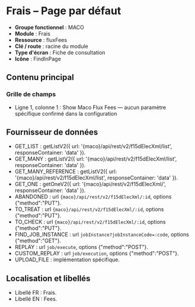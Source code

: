# Frais – Page par défaut

- **Groupe fonctionnel** : MACO
- **Module** : Frais
- **Ressource** : fluxFees
- **Clé / route** : racine du module
- **Type d'écran** : Fiche de consultation
- **Icône** : FindInPage

## Contenu principal
### Grille de champs
- Ligne 1, colonne 1 : Show Maco Flux Fees — aucun paramètre spécifique confirmé dans la configuration

## Fournisseur de données
- GET_LIST : getListV2({
  url: '{maco}/api/rest/v2/f15dElecXml/list',
  responseContainer: 'data'
}).
- GET_MANY : getListV2({
  url: '{maco}/api/rest/v2/f15dElecXml/list',
  responseContainer: 'data'
}).
- GET_MANY_REFERENCE : getListV2({
  url: '{maco}/api/rest/v2/f15dElecXml/list',
  responseContainer: 'data'
}).
- GET_ONE : getOneV2({
  url: '{maco}/api/rest/v2/f15dElecXml/',
  responseContainer: 'data'
}).
- ABANDONED : url `{maco}/api/rest/v2/f15dElecXml/:id`, options {"method":"PUT"}.
- TO_TREAT : url `{maco}/api/rest/v2/f15dElecXml/:id`, options {"method":"PUT"}.
- TO_CHECK : url `{maco}/api/rest/v2/f15dElecXml/:id`, options {"method":"PUT"}.
- FIND_JOB_INSTANCE : url `jobInstance?jobInstanceCode=:code`, options {"method":"GET"}.
- REPLAY : url `job/execute`, options {"method":"POST"}.
- CUSTOM_REPLAY : url `job/execution`, options {"method":"POST"}.
- UPLOAD_FILE : implémentation spécifique.

## Localisation et libellés
- Libellé FR : Frais.
- Libellé EN : Fees.